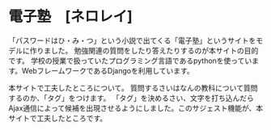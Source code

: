 # 電子塾　[ネロレイ]
「パスワードはひ・み・つ」という小説で出てくる「電子塾」というサイトをモデルに作りました。
勉強関連の質問をしたり答えたりするのが本サイトの目的です。
学校の授業で扱っていたプログラミング言語であるpythonを使っています。WebフレームワークであるDjangoを利用しています。

本サイトで工夫したところについて。
質問するさいはなんの教科について質問するのか、「タグ」をつけます。
「タグ」を決めるさい、文字を打ち込んだらAjax通信によって候補を出現させるようにしました。このサジェスト機能が、本サイトで工夫したところです。
